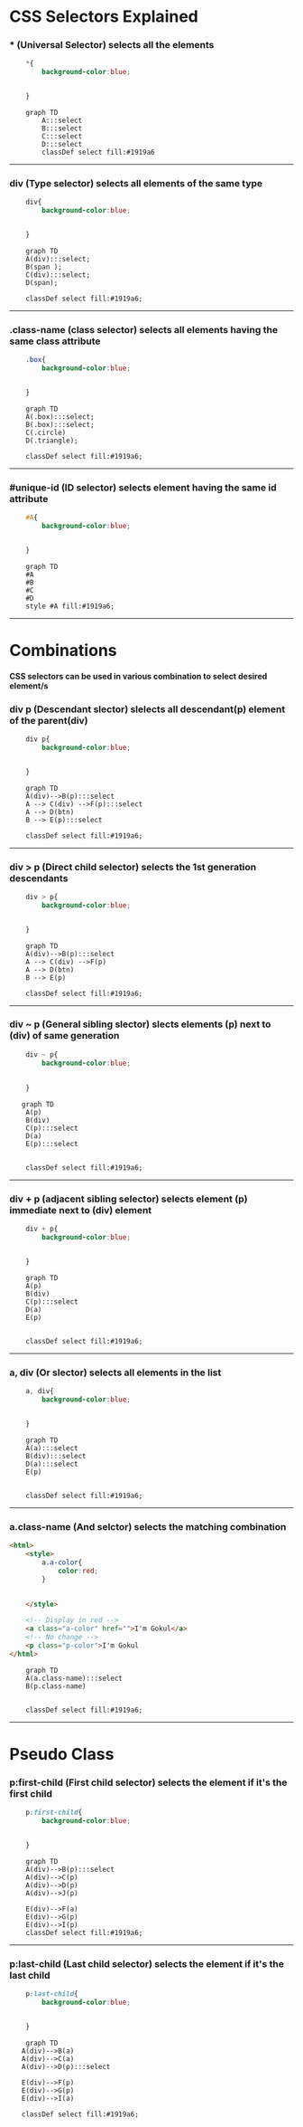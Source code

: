 # CSS Selectors Explained

### * (Universal Selector) selects all the elements 
```css
    *{
        background-color:blue;


    }
```
```mermaid
    graph TD
        A:::select
        B:::select
        C:::select
        D:::select
        classDef select fill:#1919a6

```

***

### div (Type selector) selects all elements of the same type
```css
    div{
        background-color:blue;


    }
```
```mermaid
    graph TD
    A(div):::select;
    B(span );
    C(div):::select;
    D(span);

    classDef select fill:#1919a6;

```

***

### .class-name (class selector) selects all elements having the same class attribute
```css
    .box{
        background-color:blue;


    }

```
```mermaid
    graph TD
    A(.box):::select;
    B(.box):::select;
    C(.circle)
    D(.triangle);

    classDef select fill:#1919a6;
```

***

### #unique-id (ID selector) selects element having the same id attribute 
```css
    #A{
        background-color:blue;


    }
```
```mermaid
    graph TD
    #A
    #B
    #C
    #D
    style #A fill:#1919a6;
```

***

# Combinations

#### CSS selectors can be used in various combination to select desired element/s

### div p (Descendant slector) slelects all descendant(p) element of the parent(div)

```css
    div p{
        background-color:blue;


    }
```
```mermaid
    graph TD
    A(div)-->B(p):::select
    A --> C(div) -->F(p):::select
    A --> D(btn)
    B --> E(p):::select

    classDef select fill:#1919a6;
```

***

### div > p (Direct child selector) selects the 1st generation descendants

```css
    div > p{
        background-color:blue;


    }
```
```mermaid
    graph TD
    A(div)-->B(p):::select
    A --> C(div) -->F(p)
    A --> D(btn)
    B --> E(p)

    classDef select fill:#1919a6;

```

***

### div ~ p (General sibling slector) slects elements (p) next to (div) of same generation

```css
    div ~ p{
        background-color:blue;
        
        
    }
```
```mermaid
   graph TD
    A(p) 
    B(div)
    C(p):::select
    D(a)
    E(p):::select


    classDef select fill:#1919a6;
```

***

### div + p (adjacent sibling selector) selects element (p) immediate next to (div) element

```css
    div + p{
        background-color:blue;


    }
```
```mermaid
    graph TD
    A(p) 
    B(div)
    C(p):::select
    D(a)
    E(p)


    classDef select fill:#1919a6;
```

***

### a, div (Or slector) selects all elements in the list

```css
    a, div{
        background-color:blue;


    }
```
```mermaid
    graph TD
    A(a):::select
    B(div):::select
    D(a):::select
    E(p)


    classDef select fill:#1919a6;
```

***

### a.class-name (And selctor) selects the matching combination
```html
<html>
    <style>
        a.a-color{
            color:red;
        }
        

    </style>

    <!-- Display in red -->
    <a class="a-color" href="">I'm Gokul</a> 
    <!-- No change -->
    <p class="p-color">I'm Gokul
</html>
```
```mermaid
    graph TD
    A(a.class-name):::select
    B(p.class-name)


    classDef select fill:#1919a6;

```

***

# Pseudo Class 

### p:first-child (First child selector) selects the element if it's the first child

```css
    p:first-child{
        background-color:blue;


    }
```
```mermaid
    graph TD
    A(div)-->B(p):::select
    A(div)-->C(p)
    A(div)-->D(p)
    A(div)-->J(p)

    E(div)-->F(a)
    E(div)-->G(p)
    E(div)-->I(p)
    classDef select fill:#1919a6;
```

***

### p:last-child (Last child selector) selects the element if it's the last child

```css
    p:last-child{
        background-color:blue;


    }
```
```mermaid
    graph TD
   A(div)-->B(a)
   A(div)-->C(a)
   A(div)-->D(p):::select

   E(div)-->F(p)
   E(div)-->G(p)
   E(div)-->I(a)

   classDef select fill:#1919a6;

```










